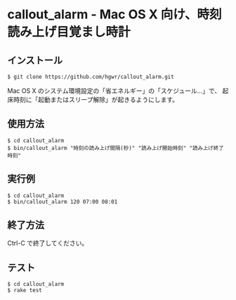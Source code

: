 # callout_alarm - Mac OS X 向け、時刻読み上げ目覚まし時計

## インストール

    $ git clone https://github.com/hgwr/callout_alarm.git
    
Mac OS X のシステム環境設定の「省エネルギー」の「スケジュール...」で、
起床時刻に「起動またはスリープ解除」が起きるようにします。
    
## 使用方法

    $ cd callout_alarm
    $ bin/callout_alarm "時刻の読み上げ間隔(秒)" "読み上げ開始時刻" "読み上げ終了時刻"

## 実行例

    $ cd callout_alarm
    $ bin/callout_alarm 120 07:00 08:01

## 終了方法

Ctrl-C で終了してください。

## テスト

    $ cd callout_alarm
    $ rake test
